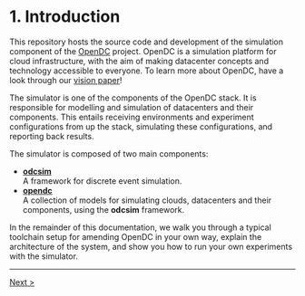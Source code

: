 # 1. Introduction
This repository hosts the source code and development of the simulation component of the [OpenDC](https://opendc.org) project. OpenDC is a simulation platform for cloud infrastructure, with the aim of making datacenter concepts and technology accessible to everyone. To learn more about OpenDC, have a look through our [vision paper](https://ieeexplore.ieee.org/document/8121623)!

The simulator is one of the components of the OpenDC stack. It is responsible for modelling and simulation of datacenters and their components. This entails receiving environments and experiment configurations from up the stack, simulating these configurations, and reporting back results.

The simulator is composed of two main components:
- **[odcsim](/odcsim)**  
  A framework for discrete event simulation.
- **[opendc](/opendc)**  
  A collection of models for simulating clouds, datacenters and their components, using the **odcsim** framework.

In the remainder of this documentation, we walk you through a typical toolchain setup for amending OpenDC in your own way, explain the architecture of the system, and show you how to run your own experiments with the simulator.

---
[Next >](setup.md)
